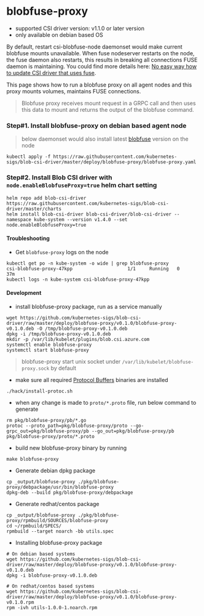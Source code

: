 # blobfuse-proxy
 - supported CSI driver version: v1.1.0 or later version
 - only available on debian based OS

By default, restart csi-blobfuse-node daemonset would make current blobfuse mounts unavailable. When fuse nodeserver restarts on the node, the fuse daemon also restarts, this results in breaking all connections FUSE daemon is maintaining. You could find more details here: [No easy way how to update CSI driver that uses fuse](https://github.com/kubernetes/kubernetes/issues/70013).

This page shows how to run a blobfuse proxy on all agent nodes and this proxy mounts volumes, maintains FUSE connections. 
> Blobfuse proxy receives mount request in a GRPC call and then uses this data to mount and returns the output of the blobfuse command.

### Step#1. Install blobfuse-proxy on debian based agent node
> below daemonset would also install latest [blobfuse](https://github.com/Azure/azure-storage-fuse) version on the node
```console
kubectl apply -f https://raw.githubusercontent.com/kubernetes-sigs/blob-csi-driver/master/deploy/blobfuse-proxy/blobfuse-proxy.yaml
```

### Step#2. Install Blob CSI driver with `node.enableBlobfuseProxy=true` helm chart setting
```console
helm repo add blob-csi-driver https://raw.githubusercontent.com/kubernetes-sigs/blob-csi-driver/master/charts
helm install blob-csi-driver blob-csi-driver/blob-csi-driver --namespace kube-system --version v1.4.0 --set node.enableBlobfuseProxy=true
```

#### Troubleshooting
 - Get `blobfuse-proxy` logs on the node
```console
kubectl get po -n kube-system -o wide | grep blobfuse-proxy
csi-blobfuse-proxy-47kpp                    1/1     Running   0          37m
kubectl logs -n kube-system csi-blobfuse-proxy-47kpp
```

#### Development
 - install blobfuse-proxy package, run as a service manually
```console
wget https://github.com/kubernetes-sigs/blob-csi-driver/raw/master/deploy/blobfuse-proxy/v0.1.0/blobfuse-proxy-v0.1.0.deb -O /tmp/blobfuse-proxy-v0.1.0.deb
dpkg -i /tmp/blobfuse-proxy-v0.1.0.deb
mkdir -p /var/lib/kubelet/plugins/blob.csi.azure.com
systemctl enable blobfuse-proxy
systemctl start blobfuse-proxy
```
> blobfuse-proxy start unix socket under `/var/lib/kubelet/blobfuse-proxy.sock` by default

 - make sure all required [Protocol Buffers](https://github.com/protocolbuffers/protobuf) binaries are installed
```console
./hack/install-protoc.sh
```
 - when any change is made to `proto/*.proto` file, run below command to generate
```console
rm pkg/blobfuse-proxy/pb/*.go
protoc --proto_path=pkg/blobfuse-proxy/proto --go-grpc_out=pkg/blobfuse-proxy/pb --go_out=pkg/blobfuse-proxy/pb pkg/blobfuse-proxy/proto/*.proto
```
 - build new blobfuse-proxy binary by running
```console
make blobfuse-proxy
```

 - Generate debian dpkg package
```console
cp _output/blobfuse-proxy ./pkg/blobfuse-proxy/debpackage/usr/bin/blobfuse-proxy
dpkg-deb --build pkg/blobfuse-proxy/debpackage
```

 - Generate redhat/centos package
```console
cp _output/blobfuse-proxy ./pkg/blobfuse-proxy/rpmbuild/SOURCES/blobfuse-proxy
cd ~/rpmbuild/SPECS/
rpmbuild --target noarch -bb utils.spec
```

- Installing blobfuse-proxy package
```console
# On debian based systems
wget https://github.com/kubernetes-sigs/blob-csi-driver/raw/master/deploy/blobfuse-proxy/v0.1.0/blobfuse-proxy-v0.1.0.deb
dpkg -i blobfuse-proxy-v0.1.0.deb

# On redhat/centos based systems
wget https://github.com/kubernetes-sigs/blob-csi-driver/raw/master/deploy/blobfuse-proxy/v0.1.0/blobfuse-proxy-v0.1.0.rpm
rpm -ivh utils-1.0.0-1.noarch.rpm
```

